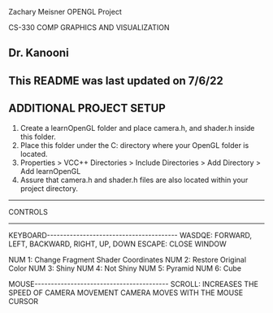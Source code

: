 Zachary Meisner OPENGL Project

CS-330 COMP GRAPHICS AND VISUALIZATION

Dr. Kanooni
--------------------------------------
This README was last updated on 7/6/22
--------------------------------------
ADDITIONAL PROJECT SETUP
-----
1. Create a learnOpenGL folder and place camera.h, and shader.h inside this folder.
2. Place this folder under the C: directory where your OpenGL folder is located.
3. Properties > VCC++ Directories > Include Directories > Add Directory > Add learnOpenGL
4. Assure that camera.h and shader.h files are also located within your project directory.
--------
CONTROLS
________
KEYBOARD----------------------------------------
WASDQE: FORWARD, LEFT, BACKWARD, RIGHT, UP, DOWN
ESCAPE: CLOSE WINDOW

NUM 1: Change Fragment Shader Coordinates
NUM 2: Restore Original Color
NUM 3: Shiny
NUM 4: Not Shiny
NUM 5: Pyramid
NUM 6: Cube

MOUSE-----------------------------------------
SCROLL: INCREASES THE SPEED OF CAMERA MOVEMENT
CAMERA MOVES WITH THE MOUSE CURSOR

